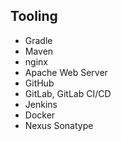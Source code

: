 ## Tooling

- Gradle
- Maven
- nginx
- Apache Web Server
- GitHub
- GitLab, GitLab CI/CD
- Jenkins
- Docker
- Nexus Sonatype
